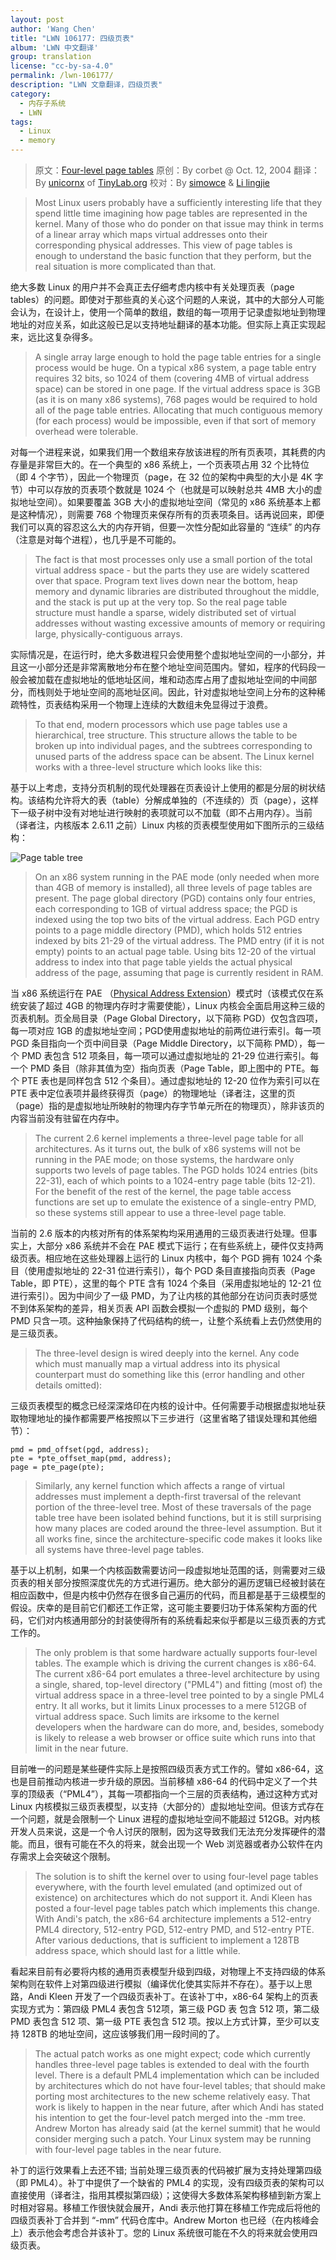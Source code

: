 ```yaml
---
layout: post
author: 'Wang Chen'
title: "LWN 106177: 四级页表"
album: 'LWN 中文翻译'
group: translation
license: "cc-by-sa-4.0"
permalink: /lwn-106177/
description: "LWN 文章翻译，四级页表"
category:
  - 内存子系统
  - LWN
tags:
  - Linux
  - memory
---
```


> 原文：[Four-level page tables](https://lwn.net/Articles/106177/)
> 原创：By corbet @ Oct. 12, 2004
> 翻译：By [unicornx](https://github.com/unicornx) of [TinyLab.org][1]
> 校对：By [simowce](https://github.com/simowce) & [Li lingjie](https://github.com/lljgithub)

> Most Linux users probably have a sufficiently interesting life that they spend little time imagining how page tables are represented in the kernel. Many of those who do ponder on that issue may think in terms of a linear array which maps virtual addresses onto their corresponding physical addresses. This view of page tables is enough to understand the basic function that they perform, but the real situation is more complicated than that.

绝大多数 Linux 的用户并不会真正去仔细考虑内核中有关处理页表（page tables）的问题。即使对于那些真的关心这个问题的人来说，其中的大部分人可能会认为，在设计上，使用一个简单的数组，数组的每一项用于记录虚拟地址到物理地址的对应关系，如此这般已足以支持地址翻译的基本功能。但实际上真正实现起来，远比这复杂得多。

> A single array large enough to hold the page table entries for a single process would be huge. On a typical x86 system, a page table entry requires 32 bits, so 1024 of them (covering 4MB of virtual address space) can be stored in one page. If the virtual address space is 3GB (as it is on many x86 systems), 768 pages would be required to hold all of the page table entries. Allocating that much contiguous memory (for each process) would be impossible, even if that sort of memory overhead were tolerable.

对每一个进程来说，如果我们用一个数组来存放该进程的所有页表项，其耗费的内存量是非常巨大的。在一个典型的 x86 系统上，一个页表项占用 32 个比特位（即 4 个字节），因此一个物理页（page，在 32 位的架构中典型的大小是 4K 字节）中可以存放的页表项个数就是 1024 个（也就是可以映射总共 4MB 大小的虚拟地址空间）。如果要覆盖 3GB 大小的虚拟地址空间（常见的 x86 系统基本上都是这种情况），则需要 768 个物理页来保存所有的页表项条目。话再说回来，即便我们可以真的容忍这么大的内存开销，但要一次性分配如此容量的 “连续” 的内存（注意是对每个进程），也几乎是不可能的。

> The fact is that most processes only use a small portion of the total virtual address space - but the parts they use are widely scattered over that space. Program text lives down near the bottom, heap memory and dynamic libraries are distributed throughout the middle, and the stack is put up at the very top. So the real page table structure must handle a sparse, widely distributed set of virtual addresses without wasting excessive amounts of memory or requiring large, physically-contiguous arrays.

实际情况是，在运行时，绝大多数进程只会使用整个虚拟地址空间的一小部分，并且这一小部分还是非常离散地分布在整个地址空间范围内。譬如，程序的代码段一般会被加载在虚拟地址的低地址区间，堆和动态库占用了虚拟地址空间的中间部分，而栈则处于地址空间的高地址区间。因此，针对虚拟地址空间上分布的这种稀疏特性，页表结构采用一个物理上连续的大数组未免显得过于浪费。

> To that end, modern processors which use page tables use a hierarchical, tree structure. This structure allows the table to be broken up into individual pages, and the subtrees corresponding to unused parts of the address space can be absent. The Linux kernel works with a three-level structure which looks like this:

基于以上考虑，支持分页机制的现代处理器在页表设计上使用的都是分层的树状结构。该结构允许将大的表（table）分解成单独的（不连续的）页（page），这样下一级子树中没有对地址进行映射的表项就可以不加载（即不占用内存）。当前（译者注，内核版本 2.6.11 之前）Linux 内核的页表模型使用如下图所示的三级结构：

![Page table tree](https://static.lwn.net/images/ns/kernel/pagetables.png)

> On an x86 system running in the PAE mode (only needed when more than 4GB of memory is installed), all three levels of page tables are present. The page global directory (PGD) contains only four entries, each corresponding to 1GB of virtual address space; the PGD is indexed using the top two bits of the virtual address. Each PGD entry points to a page middle directory (PMD), which holds 512 entries indexed by bits 21-29 of the virtual address. The PMD entry (if it is not empty) points to an actual page table. Using bits 12-20 of the virtual address to index into that page table yields the actual physical address of the page, assuming that page is currently resident in RAM.

当 x86 系统运行在 PAE （[Physical Address Extension](https://en.wikipedia.org/wiki/Physical_Address_Extension)）模式时（该模式仅在系统安装了超过 4GB 的物理内存时才需要使能），Linux 内核会全面启用这种三级的页表机制。页全局目录（Page Global Directory，以下简称 PGD）仅包含四项，每一项对应 1GB 的虚拟地址空间；PGD​​ 使用虚拟地址的前两位进行索引。每一项 PGD 条目指向一个页中间目录（Page Middle Directory，以下简称 PMD），每一个 PMD 表包含 512 项条目，每一项可以通过虚拟地址的 21-29 位进行索引。每一个 PMD 条目（除非其值为空）指向页表（Page Table，即上图中的 PTE。每个 PTE 表也是同样包含 512 个条目）。通过虚拟地址的 12-20 位作为索引可以在 PTE 表中定位表项并最终获得页（page）的物理地址（译者注，这里的页（page）指的是虚拟地址所映射的物理内存字节单元所在的物理页），除非该页的内容当前没有驻留在内存中。

> The current 2.6 kernel implements a three-level page table for all architectures. As it turns out, the bulk of x86 systems will not be running in the PAE mode; on those systems, the hardware only supports two levels of page tables. The PGD holds 1024 entries (bits 22-31), each of which points to a 1024-entry page table (bits 12-21). For the benefit of the rest of the kernel, the page table access functions are set up to emulate the existence of a single-entry PMD, so these systems still appear to use a three-level page table.

当前的 2.6 版本的内核对所有的体系架构均采用通用的三级页表进行处理。但事实上，大部分 x86 系统并不会在 PAE 模式下运行；在有些系统上，硬件仅支持两级页表。相应地在这些处理器上运行的 Linux 内核中，每个 PGD​ 拥有 1024 个条目（使用虚拟地址的 22-31 位进行索引），每个 PGD 条目直接指向页表（Page Table，即 PTE），这里的每个 PTE 含有 1024 个条目（采用虚拟地址的 12-21 位进行索引）。因为中间少了一级 PMD，为了让内核的其他部分在访问页表时感觉不到体系架构的差异，相关页表 API 函数会模拟一个虚拟的 PMD 级别，每个 PMD 只含一项。这种抽象保持了代码结构的统一，让整个系统看上去仍然使用的是三级页表。

> The three-level design is wired deeply into the kernel. Any code which must manually map a virtual address into its physical counterpart must do something like this (error handling and other details omitted):

三级页表模型的概念已经深深烙印在内核的设计中。任何需要手动根据虚拟地址获取物理地址的操作都需要严格按照以下三步进行（这里省略了错误处理和其他细节）：

	pmd = pmd_offset(pgd, address);
	pte = *pte_offset_map(pmd, address);
	page = pte_page(pte);

> Similarly, any kernel function which affects a range of virtual addresses must implement a depth-first traversal of the relevant portion of the three-level tree. Most of these traversals of the page table tree have been isolated behind functions, but it is still surprising how many places are coded around the three-level assumption. But it all works fine, since the architecture-specific code makes it looks like all systems have three-level page tables.

基于以上机制，如果一个内核函数需要访问一段虚拟地址范围的话，则需要对三级页表的相关部分按照深度优先的方式进行遍历。绝大部分的遍历逻辑已经被封装在相应函数中，但是内核中仍然存在很多自己遍历的代码，而且都是基于三级模型的假设。庆幸的是目前它们都还工作正常，这可能主要要归功于体系架构方面的代码，它们对内核通用部分的封装使得所有的系统看起来似乎都是以三级页表的方式工作的。

> The only problem is that some hardware actually supports four-level tables. The example which is driving the current changes is x86-64. The current x86-64 port emulates a three-level architecture by using a single, shared, top-level directory ("PML4") and fitting (most of) the virtual address space in a three-level tree pointed to by a single PML4 entry. It all works, but it limits Linux processes to a mere 512GB of virtual address space. Such limits are irksome to the kernel developers when the hardware can do more, and, besides, somebody is likely to release a web browser or office suite which runs into that limit in the near future.

目前唯一的问题是某些硬件实际上是按照四级页表方式工作的。譬如 x86-64，这也是目前推动内核进一步升级的原因。当前移植 x86-64 的代码中定义了一个共享的顶级表（“PML4”），其每一项都指向一个三层的页表结构，通过这种方式对 Linux 内核模拟三级页表模型，以支持（大部分的）虚拟地址空间。但该方式存在一个问题，就是会限制一个 Linux 进程的虚拟地址空间不能超过 512GB。对内核开发人员来说，这是一个令人讨厌的限制，因为这导致我们无法充分发挥硬件的潜能。而且，很有可能在不久的将来，就会出现一个 Web 浏览器或者办公软件在内存需求上会突破这个限制。

> The solution is to shift the kernel over to using four-level page tables everywhere, with the fourth level emulated (and optimized out of existence) on architectures which do not support it. Andi Kleen has posted a four-level page tables patch which implements this change. With Andi's patch, the x86-64 architecture implements a 512-entry PML4 directory, 512-entry PGD, 512-entry PMD, and 512-entry PTE. After various deductions, that is sufficient to implement a 128TB address space, which should last for a little while.

看起来目前有必要将内核的通用页表模型升级到四级，对物理上不支持四级的体系架构则在软件上对第四级进行模拟（编译优化使其实际并不存在）。基于以上思路，Andi Kleen 开发了一个四级页表补丁。在该补丁中，x86-64 架构上的页表实现方式为：第四级 PML4 表包含 512项，第三级 PGD 表 包含 512 项，第二级 PMD 表包含 512 项、第一级 PTE 表包含 512 项。按以上方式计算，至少可以支持 128TB 的地址空间，这应该够我们用一段时间的了。

> The actual patch works as one might expect; code which currently handles three-level page tables is extended to deal with the fourth level. There is a default PML4 implementation which can be included by architectures which do not have four-level tables; that should make porting most architectures to the new scheme relatively easy. That work is likely to happen in the near future, after which Andi has stated his intention to get the four-level patch merged into the -mm tree. Andrew Morton has already said (at the kernel summit) that he would consider merging such a patch. Your Linux system may be running with four-level page tables in the near future.

补丁的运行效果看上去还不错; 当前处理三级页表的代码被扩展为支持处理第四级（即 PML4）。补丁中提供了一个缺省的 PML4 的实现，没有四级页表的架构可以直接使用（译者注，指用其模拟第四级）；这使得大多数体系架构移植到新方案上时相对容易。移植工作很快就会展开，Andi 表示他打算在移植工作完成后将他的四级页表补丁合并到 “-mm” 代码仓库中。Andrew Morton 也已经（在内核峰会上）表示他会考虑合并该补丁。您的 Linux 系统很可能在不久的将来就会使用四级页表。

[1]: https://tinylab.org
